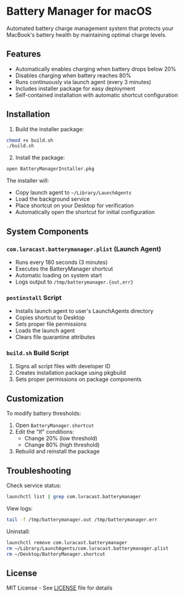 # Battery Manager for macOS

Automated battery charge management system that protects your MacBook's battery health by maintaining optimal charge levels.

## Features
- Automatically enables charging when battery drops below 20%
- Disables charging when battery reaches 80%
- Runs continuously via launch agent (every 3 minutes)
- Includes installer package for easy deployment
- Self-contained installation with automatic shortcut configuration

## Installation

1. Build the installer package:
```bash
chmod +x build.sh
./build.sh
```

2. Install the package:
```bash
open BatteryManagerInstaller.pkg
```

The installer will:
- Copy launch agent to `~/Library/LaunchAgents`
- Load the background service
- Place shortcut on your Desktop for verification
- Automatically open the shortcut for initial configuration

## System Components

### `com.luracast.batterymanager.plist` (Launch Agent)
- Runs every 180 seconds (3 minutes)
- Executes the BatteryManager shortcut
- Automatic loading on system start
- Logs output to `/tmp/batterymanager.{out,err}`

### `postinstall` Script
- Installs launch agent to user's LaunchAgents directory
- Copies shortcut to Desktop
- Sets proper file permissions
- Loads the launch agent
- Clears file quarantine attributes

### `build.sh` Build Script
1. Signs all script files with developer ID
2. Creates installation package using pkgbuild
3. Sets proper permissions on package components

## Customization

To modify battery thresholds:
1. Open `BatteryManager.shortcut`
2. Edit the "If" conditions:
   - Change 20% (low threshold)
   - Change 80% (high threshold)
3. Rebuild and reinstall the package

## Troubleshooting

Check service status:
```bash
launchctl list | grep com.luracast.batterymanager
```

View logs:
```bash
tail -f /tmp/batterymanager.out /tmp/batterymanager.err
```

Uninstall:
```bash
launchctl remove com.luracast.batterymanager
rm ~/Library/LaunchAgents/com.luracast.batterymanager.plist
rm ~/Desktop/BatteryManager.shortcut
```

## License
MIT License - See [LICENSE](LICENSE) file for details
